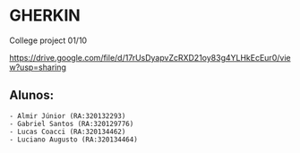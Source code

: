 # GHERKIN
College project 01/10

https://drive.google.com/file/d/17rUsDyapvZcRXD21oy83g4YLHkEcEur0/view?usp=sharing

## Alunos:
    - Almir Júnior (RA:320132293)
    - Gabriel Santos (RA:320129776)
    - Lucas Coacci (RA:320134462)
    - Luciano Augusto (RA:320134464)